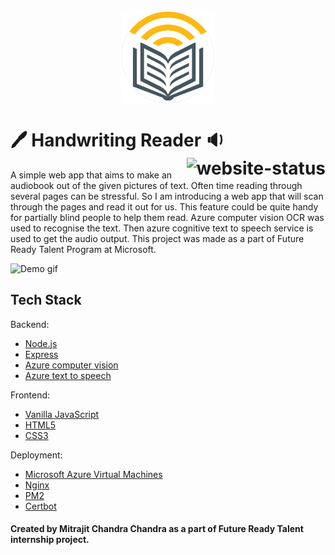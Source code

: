 <h3 align="center"><img src="./favicon.png" alt="favicon" align="center" width="150px"/></h3>

# :pen: Handwriting Reader :sound: <img src="https://img.shields.io/website?down_color=red&style=for-the-badge&url=https%3A%2F%2Fmitrajitvm.eastus.cloudapp.azure.com" alt="website-status" align="right"/>
A simple web app that aims to make an audiobook out of the given pictures of text. Often time reading through several pages can be stressful. So I am introducing a web app that will scan through the pages and read it out for us. This feature could be quite handy for partially blind people to help them read. Azure computer vision OCR was used to recognise the text. Then azure cognitive text to speech service is used to get the audio output. This project was made as a part of Future Ready Talent Program at Microsoft.
<!-- insert gif -->
![Demo gif](READMEdemo.gif)
## Tech Stack
Backend:
- [Node.js](https://nodejs.org/)
- [Express](https://expressjs.com/)
- [Azure computer vision](https://azure.microsoft.com/en-us/services/cognitive-services/computer-vision/)
- [Azure text to speech](https://azure.microsoft.com/en-us/services/cognitive-services/text-to-speech/)

Frontend:
- [Vanilla JavaScript](https://vanilla-js.com/)
- [HTML5](https://www.w3schools.com/html/html5_intro.asp)
- [CSS3](https://www.w3schools.com/css/css3_intro.asp)

Deployment:
- [Microsoft Azure Virtual Machines](https://azure.microsoft.com/en-us/services/virtual-machines/)
- [Nginx](https://www.nginx.com/)
- [PM2](https://pm2.io/)
- [Certbot](https://certbot.eff.org/)

#### Created by Mitrajit Chandra Chandra as a part of Future Ready Talent internship project.